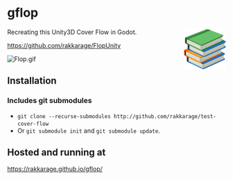 # **gflop**

<!-- markdownlint-disable MD033 -->
<img align="right" src="icon.png" alt="Icon">
<!-- markdownlint-enable MD033 -->

Recreating this Unity3D Cover Flow in Godot.

<https://github.com/rakkarage/FlopUnity>

![Flop.gif](Flop.gif)

## Installation

### Includes git submodules

- `git clone --recurse-submodules http://github.com/rakkarage/test-cover-flow`
- Or `git submodule init` and `git submodule update`.

## Hosted and running at

<https://rakkarage.github.io/gflop/>
